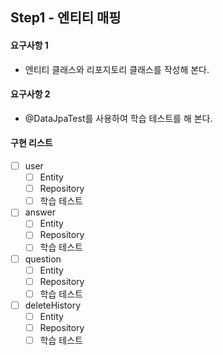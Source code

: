 ## Step1 - 엔티티 매핑

#### 요구사항 1
 - 엔티티 클래스와 리포지토리 클래스를 작성해 본다.
#### 요구사항 2
 - @DataJpaTest를 사용하여 학습 테스트를 해 본다.
#### 구현 리스트
- [ ] user
  - [ ] Entity
  - [ ] Repository
  - [ ] 학습 테스트
  
- [ ] answer
  - [ ] Entity
  - [ ] Repository
  - [ ] 학습 테스트
        
- [ ] question
  - [ ] Entity
  - [ ] Repository
  - [ ] 학습 테스트
  
- [ ] deleteHistory
  - [ ] Entity
  - [ ] Repository
  - [ ] 학습 테스트
